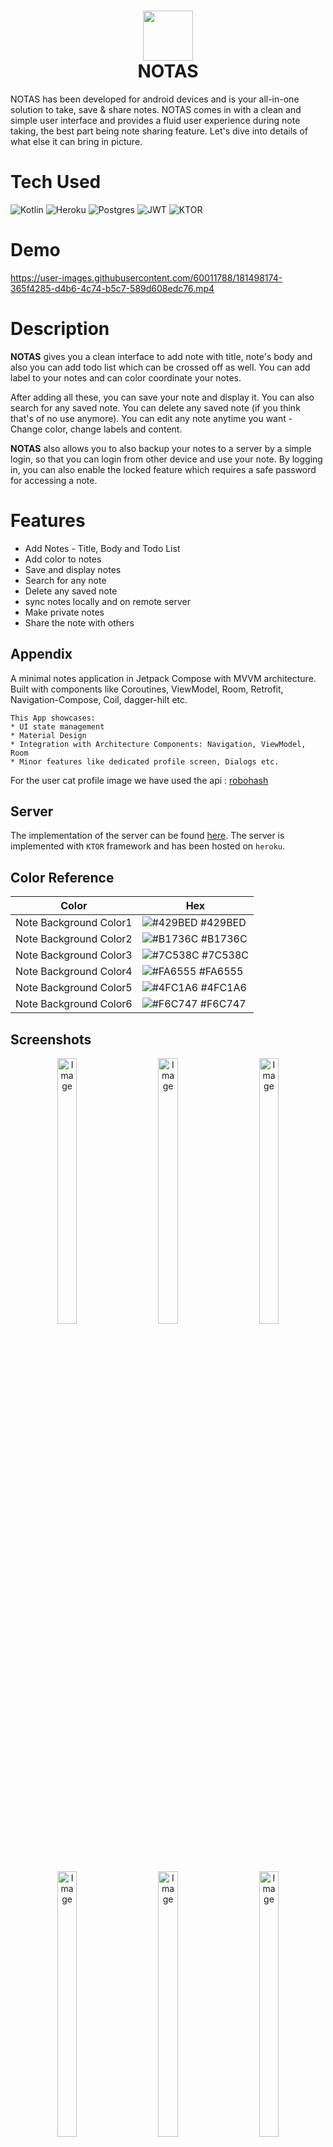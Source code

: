 <div align="center">
      <h1> <img src="https://github.com/khushimitr/TodoNotesApp/blob/master/app/src/main/res/mipmap-xxxhdpi/ic_launcher_round.png" width="80px"><br/>NOTAS</h1>
     </div>
NOTAS has been developed for android devices and is your all-in-one solution to take, save & share notes. NOTAS comes in with a clean and simple user interface and provides a fluid user experience during note taking, the best part being note sharing feature. Let's dive into details of what else it can bring in picture.

# Tech Used
 ![Kotlin](https://img.shields.io/badge/kotlin-%230095D5.svg?style=for-the-badge&logo=kotlin&logoColor=white) ![Heroku](https://img.shields.io/badge/heroku-%23430098.svg?style=for-the-badge&logo=heroku&logoColor=white) ![Postgres](https://img.shields.io/badge/postgres-%23316192.svg?style=for-the-badge&logo=postgresql&logoColor=white) ![JWT](https://img.shields.io/badge/JWT-black?style=for-the-badge&logo=JSON%20web%20tokens) ![KTOR](https://img.shields.io/badge/ktor-%230095D5.svg?style=for-the-badge&logo=kotlin&logoColor=orange) 

# Demo

https://user-images.githubusercontent.com/60011788/181498174-365f4285-d4b6-4c74-b5c7-589d608edc76.mp4


# Description

**NOTAS** gives you a clean interface to add note with title,
note's body and also you can add todo list which can be crossed 
off as well. You can add label to your notes and can color coordinate
your notes.

After adding all these, you can save your note and display it. 
You can also search for any saved note. You can delete any 
saved note (if you think that's of no use anymore).
You can edit any note anytime you want - Change color, change labels and content.

**NOTAS** also allows you to also backup your notes to a server by a simple login, so that 
you can login from other device and use your note. By logging in,
you can also enable the locked feature which requires a safe password
for accessing a note.

# Features
- Add Notes - Title, Body and Todo List
- Add color to notes
- Save and display notes
- Search for any note
- Delete any saved note
- sync notes locally and on remote server
- Make private notes
- Share the note with others

## Appendix
A minimal notes application in Jetpack Compose with MVVM 
architecture. Built with components like Coroutines, ViewModel, Room, Retrofit, 
Navigation-Compose, Coil, dagger-hilt etc.

```
This App showcases:
* UI state management
* Material Design
* Integration with Architecture Components: Navigation, ViewModel, Room
* Minor features like dedicated profile screen, Dialogs etc.
```

For the user cat profile image we have used the api : [robohash](https://robohash.org)

## Server
The implementation of the server can be found [here](https://github.com/khushimitr/notesAppServer). 
The server is implemented with `KTOR` framework and has been hosted on `heroku`.


## Color Reference

| Color             | Hex                                                                |
| ----------------- | ------------------------------------------------------------------ |
| Note Background Color1 | ![#429BED](https://via.placeholder.com/10/429BED/429BED.png) #429BED |
| Note Background Color2 | ![#B1736C](https://via.placeholder.com/10/B1736C/B1736C.png) #B1736C |
| Note Background Color3 | ![#7C538C](https://via.placeholder.com/10/7C538C/7C538C.png) #7C538C |
| Note Background Color4 | ![#FA6555](https://via.placeholder.com/10/FA6555/FA6555.png) #FA6555 |
| Note Background Color5 | ![#4FC1A6](https://via.placeholder.com/10/4FC1A6/4FC1A6.png) #4FC1A6 |
| Note Background Color6 | ![#F6C747](https://via.placeholder.com/10/F6C747/F6C747.png) #F6C747 |



## Screenshots

<p align="center">
  <img alt="Image" src="https://github.com/khushimitr/notas/blob/master/EXTRA_FILES/Screenshot_20220728-151931.png" width="25%" height="33%">
&nbsp; &nbsp; &nbsp; &nbsp;
  <img alt="Image" src="https://github.com/khushimitr/notas/blob/master/EXTRA_FILES/Screenshot_20220728-152053.png" width="25%" height="33%">
&nbsp; &nbsp; &nbsp; &nbsp;
  <img alt="Image" src="https://github.com/khushimitr/notas/blob/master/EXTRA_FILES/Screenshot_20220728-152759.png" width="25%" height="33%">
</p>

<p align="center">
  <img alt="Image" src="https://github.com/khushimitr/notas/blob/master/EXTRA_FILES/Screenshot_20220728-135200.png" width="25%" height="33%">
&nbsp; &nbsp; &nbsp; &nbsp;
  <img alt="Image" src="https://github.com/khushimitr/notas/blob/master/EXTRA_FILES/Screenshot_20220728-131146.png" width="25%" height="33%">
&nbsp; &nbsp; &nbsp; &nbsp;
  <img alt="Image" src="https://github.com/khushimitr/notas/blob/master/EXTRA_FILES/Screenshot_20220728-135526.png" width="25%" height="33%">
</p>

<p align="center">
  <img alt="Image" src="https://github.com/khushimitr/notas/blob/master/EXTRA_FILES/Screenshot_20220728-152754.png" width="25%" height="33%">
&nbsp; &nbsp; &nbsp; &nbsp;
  <img alt="Image" src="https://github.com/khushimitr/notas/blob/master/EXTRA_FILES/Screenshot_20220728-131030.png" width="25%" height="33%">
&nbsp; &nbsp; &nbsp; &nbsp;
  <img alt="Image" src="https://github.com/khushimitr/notas/blob/master/EXTRA_FILES/Screenshot_20220728-135630.png" width="25%" height="33%">
</p>


    
    
